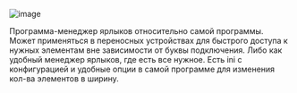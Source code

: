 ![image](https://github.com/user-attachments/assets/052b4df7-5de7-4029-8e4b-3515bde2bdec)

Программа-менеджер ярлыков относительно самой программы. Может применяться в переносных устройствах для быстрого доступа к нужных элементам вне зависимости от буквы подключения. Либо как удобный менеджер ярлыков, где есть все нужное. Есть ini с конфигурацией и удобные опции в самой программе для изменения кол-ва элементов в ширину.
